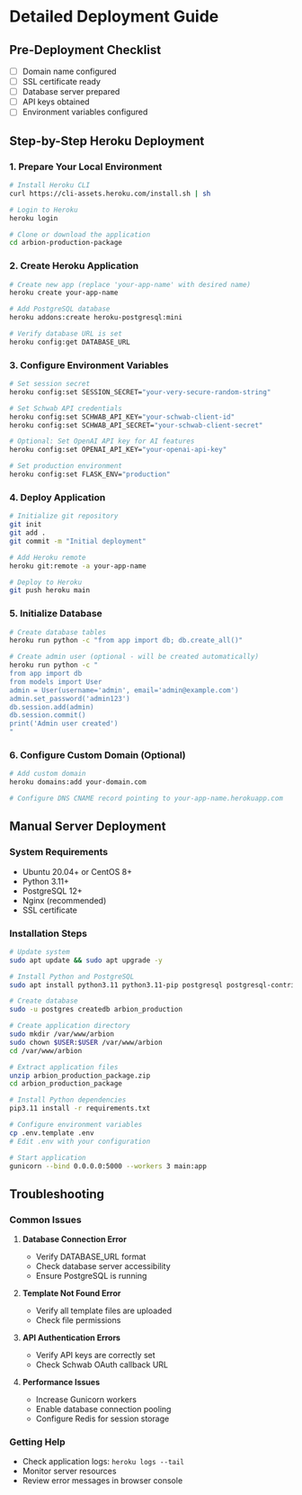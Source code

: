 # Detailed Deployment Guide

## Pre-Deployment Checklist
- [ ] Domain name configured
- [ ] SSL certificate ready
- [ ] Database server prepared
- [ ] API keys obtained
- [ ] Environment variables configured

## Step-by-Step Heroku Deployment

### 1. Prepare Your Local Environment
```bash
# Install Heroku CLI
curl https://cli-assets.heroku.com/install.sh | sh

# Login to Heroku
heroku login

# Clone or download the application
cd arbion-production-package
```

### 2. Create Heroku Application
```bash
# Create new app (replace 'your-app-name' with desired name)
heroku create your-app-name

# Add PostgreSQL database
heroku addons:create heroku-postgresql:mini

# Verify database URL is set
heroku config:get DATABASE_URL
```

### 3. Configure Environment Variables
```bash
# Set session secret
heroku config:set SESSION_SECRET="your-very-secure-random-string"

# Set Schwab API credentials
heroku config:set SCHWAB_API_KEY="your-schwab-client-id"
heroku config:set SCHWAB_API_SECRET="your-schwab-client-secret"

# Optional: Set OpenAI API key for AI features
heroku config:set OPENAI_API_KEY="your-openai-api-key"

# Set production environment
heroku config:set FLASK_ENV="production"
```

### 4. Deploy Application
```bash
# Initialize git repository
git init
git add .
git commit -m "Initial deployment"

# Add Heroku remote
heroku git:remote -a your-app-name

# Deploy to Heroku
git push heroku main
```

### 5. Initialize Database
```bash
# Create database tables
heroku run python -c "from app import db; db.create_all()"

# Create admin user (optional - will be created automatically)
heroku run python -c "
from app import db
from models import User
admin = User(username='admin', email='admin@example.com')
admin.set_password('admin123')
db.session.add(admin)
db.session.commit()
print('Admin user created')
"
```

### 6. Configure Custom Domain (Optional)
```bash
# Add custom domain
heroku domains:add your-domain.com

# Configure DNS CNAME record pointing to your-app-name.herokuapp.com
```

## Manual Server Deployment

### System Requirements
- Ubuntu 20.04+ or CentOS 8+
- Python 3.11+
- PostgreSQL 12+
- Nginx (recommended)
- SSL certificate

### Installation Steps
```bash
# Update system
sudo apt update && sudo apt upgrade -y

# Install Python and PostgreSQL
sudo apt install python3.11 python3.11-pip postgresql postgresql-contrib nginx -y

# Create database
sudo -u postgres createdb arbion_production

# Create application directory
sudo mkdir /var/www/arbion
sudo chown $USER:$USER /var/www/arbion
cd /var/www/arbion

# Extract application files
unzip arbion_production_package.zip
cd arbion_production_package

# Install Python dependencies
pip3.11 install -r requirements.txt

# Configure environment variables
cp .env.template .env
# Edit .env with your configuration

# Start application
gunicorn --bind 0.0.0.0:5000 --workers 3 main:app
```

## Troubleshooting

### Common Issues
1. **Database Connection Error**
   - Verify DATABASE_URL format
   - Check database server accessibility
   - Ensure PostgreSQL is running

2. **Template Not Found Error**
   - Verify all template files are uploaded
   - Check file permissions

3. **API Authentication Errors**
   - Verify API keys are correctly set
   - Check Schwab OAuth callback URL

4. **Performance Issues**
   - Increase Gunicorn workers
   - Enable database connection pooling
   - Configure Redis for session storage

### Getting Help
- Check application logs: `heroku logs --tail`
- Monitor server resources
- Review error messages in browser console
